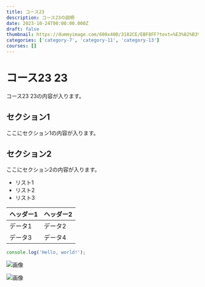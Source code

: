 ```yaml
---
title: コース23
description: コース23の説明
date: 2023-10-24T00:00:00.000Z
draft: false
thumbnail: https://dummyimage.com/600x400/3182CE/EBF8FF?text=%E3%82%B3%E3%83%BC%E3%82%B923
categories: ['category-7', 'category-11', 'category-13']
courses: []
---
```


# コース23 23

コース23 23の内容が入ります。

## セクション1
ここにセクション1の内容が入ります。

## セクション2
ここにセクション2の内容が入ります。

- リスト1
- リスト2
- リスト3

| ヘッダー1 | ヘッダー2 |
| --------- | --------- |
| データ1   | データ2   |
| データ3   | データ4   |

```javascript
console.log('Hello, world!');
```


![画像](https://dummyimage.com/320x180/2D3748/F5F7FA?text=%E3%82%B3%E3%83%BC%E3%82%B923+23)

![画像](https://dummyimage.com/640x360/1A202C/EDF2F7?text=%E3%82%B3%E3%83%BC%E3%82%B923+23)